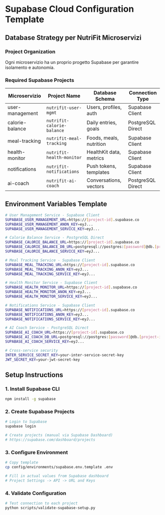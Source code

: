 # Supabase Cloud Configuration Template

## Database Strategy per NutriFit Microservizi

### Project Organization
Ogni microservizio ha un proprio progetto Supabase per garantire isolamento e autonomia.

### Required Supabase Projects

| Microservizio | Project Name | Database Schema | Connection Type |
|---------------|--------------|-----------------|-----------------|
| user-management | `nutrifit-user-mgmt` | Users, profiles, auth | Supabase Client |
| calorie-balance | `nutrifit-calorie-balance` | Daily entries, goals | PostgreSQL Direct |
| meal-tracking | `nutrifit-meal-tracking` | Foods, meals, nutrition | Supabase Client |
| health-monitor | `nutrifit-health-monitor` | HealthKit data, metrics | Supabase Client |
| notifications | `nutrifit-notifications` | Push tokens, templates | Supabase Client |
| ai-coach | `nutrifit-ai-coach` | Conversations, vectors | PostgreSQL Direct |

## Environment Variables Template

```bash
# User Management Service - Supabase Client
SUPABASE_USER_MANAGEMENT_URL=https://[project-id].supabase.co
SUPABASE_USER_MANAGEMENT_ANON_KEY=eyJ...
SUPABASE_USER_MANAGEMENT_SERVICE_KEY=eyJ...

# Calorie Balance Service - PostgreSQL Direct  
SUPABASE_CALORIE_BALANCE_URL=https://[project-id].supabase.co
SUPABASE_CALORIE_BALANCE_DB_URL=postgresql://postgres:[password]@db.[project-id].supabase.co:5432/postgres
SUPABASE_CALORIE_BALANCE_SERVICE_KEY=eyJ...

# Meal Tracking Service - Supabase Client
SUPABASE_MEAL_TRACKING_URL=https://[project-id].supabase.co
SUPABASE_MEAL_TRACKING_ANON_KEY=eyJ...
SUPABASE_MEAL_TRACKING_SERVICE_KEY=eyJ...

# Health Monitor Service - Supabase Client
SUPABASE_HEALTH_MONITOR_URL=https://[project-id].supabase.co
SUPABASE_HEALTH_MONITOR_ANON_KEY=eyJ...
SUPABASE_HEALTH_MONITOR_SERVICE_KEY=eyJ...

# Notifications Service - Supabase Client
SUPABASE_NOTIFICATIONS_URL=https://[project-id].supabase.co
SUPABASE_NOTIFICATIONS_ANON_KEY=eyJ...
SUPABASE_NOTIFICATIONS_SERVICE_KEY=eyJ...

# AI Coach Service - PostgreSQL Direct
SUPABASE_AI_COACH_URL=https://[project-id].supabase.co
SUPABASE_AI_COACH_DB_URL=postgresql://postgres:[password]@db.[project-id].supabase.co:5432/postgres
SUPABASE_AI_COACH_SERVICE_KEY=eyJ...

# Cross-service security
INTER_SERVICE_SECRET_KEY=your-inter-service-secret-key
JWT_SECRET_KEY=your-jwt-secret-key
```

## Setup Instructions

### 1. Install Supabase CLI
```bash
npm install -g supabase
```

### 2. Create Supabase Projects
```bash
# Login to Supabase
supabase login

# Create projects (manual via Supabase Dashboard)
# https://supabase.com/dashboard/projects
```

### 3. Configure Environment
```bash
# Copy template
cp config/environments/supabase.env.template .env

# Fill in actual values from Supabase dashboard
# Project Settings -> API -> URL and Keys
```

### 4. Validate Configuration
```bash
# Test connection to each project
python scripts/validate-supabase-setup.py
```
